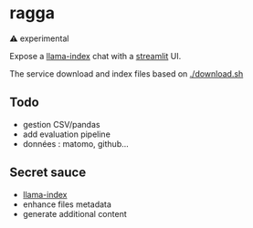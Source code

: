 # ragga

⚠️ experimental

Expose a [llama-index](https://llamaindex.ai) chat with a [streamlit](https://streamlit.io/) UI.

The service download and index files based on [./download.sh](./download.sh)

## Todo

- gestion CSV/pandas
- add evaluation pipeline
- données : matomo, github...

## Secret sauce

- [llama-index](https://llamaindex.ai)
- enhance files metadata
- generate additional content
